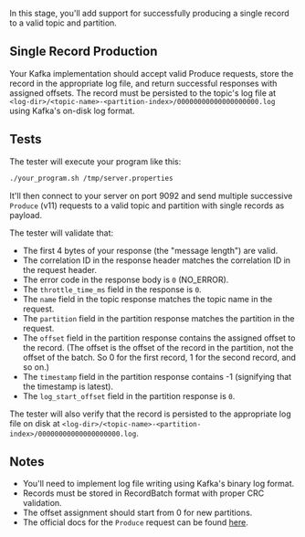 In this stage, you'll add support for successfully producing a single record to a valid topic and partition.

## Single Record Production

Your Kafka implementation should accept valid Produce requests, store the record in the appropriate log file, and return successful responses with assigned offsets. The record must be persisted to the topic's log file at `<log-dir>/<topic-name>-<partition-index>/00000000000000000000.log` using Kafka's on-disk log format.

## Tests

The tester will execute your program like this:

```bash
./your_program.sh /tmp/server.properties
```

It'll then connect to your server on port 9092 and send multiple successive `Produce` (v11) requests to a valid topic and partition with single records as payload.

The tester will validate that:

- The first 4 bytes of your response (the "message length") are valid.
- The correlation ID in the response header matches the correlation ID in the request header.
- The error code in the response body is `0` (NO_ERROR).
- The `throttle_time_ms` field in the response is `0`.
- The `name` field in the topic response matches the topic name in the request.
- The `partition` field in the partition response matches the partition in the request.
- The `offset` field in the partition response contains the assigned offset to the record. (The offset is the offset of the record in the partition, not the offset of the batch. So 0 for the first record, 1 for the second record, and so on.)
- The `timestamp` field in the partition response contains -1 (signifying that the timestamp is latest).
- The `log_start_offset` field in the partition response is `0`.

The tester will also verify that the record is persisted to the appropriate log file on disk at `<log-dir>/<topic-name>-<partition-index>/00000000000000000000.log`.

## Notes

- You'll need to implement log file writing using Kafka's binary log format.
- Records must be stored in RecordBatch format with proper CRC validation.
- The offset assignment should start from 0 for new partitions.
- The official docs for the `Produce` request can be found [here](https://kafka.apache.org/protocol.html#The_Messages_Produce).
